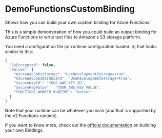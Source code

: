 # DemoFunctionsCustomBinding
Shows how you can build your own custom binding for Azure Functions.

This is a simple demonstration of how you could build an output binding for Azure Functions to write text files to Amazon's S3 storage platform.

You need a configuration file (or runtime configuration loaded in) that looks similar to this:

```javascript
{
  "IsEncrypted": false,
  "Values": {
    "AzureWebJobsStorage": "UseDevelopmentStorage=true",
    "AzureWebJobsDashboard": "UseDevelopmentStorage=true",
    "SecureKeyId": "YOUR_AWS_KEY_ID",
    "SecureKeyValue":  "YOUR_AWS_KEY_VALUE",
    "FUNCTIONS_WORKER_RUNTIME": "dotnet"
  }
}
```
Note that your runtime can be whatever you wish (and that is supported by the v2 Functions runtime).

If you want to know more, check out the [official documentation](https://github.com/Azure/azure-webjobs-sdk/wiki/Creating-custom-input-and-output-bindings) on building your own Bindings.
